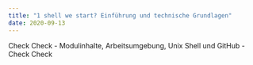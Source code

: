 ```yaml
---
title: "1 shell we start? Einführung und technische Grundlagen"
date: 2020-09-13
---
```


Check Check - Modulinhalte, Arbeitsumgebung, Unix Shell und GitHub - Check Check
